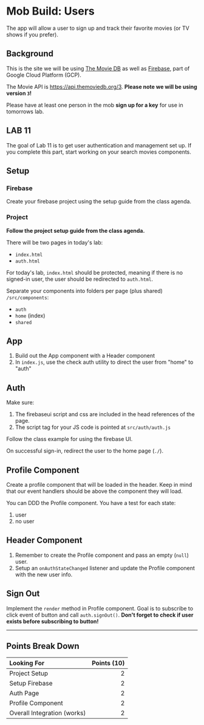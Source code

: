 # Mob Build: Users

The app will allow a user to sign up and track their favorite
movies (or TV shows if you prefer).

## Background

This is the site we will be using [The Movie DB](https://www.themoviedb.org) as well
as [Firebase](https://console.firebase.google.com/), part of Google Cloud Platform (GCP).

The Movie API is https://api.themoviedb.org/3. **Please note we will
be using version `3`!**

Please have at least one person in the mob **sign up for a key** for
use in tomorrows lab.

## LAB 11

The goal of Lab 11 is to get user authentication and management set up. If you
complete this part, start working on your search movies components.

## Setup

### Firebase

Create your firebase project using the setup guide from the class agenda.

### Project

**Follow the project setup guide from the class agenda.**

There will be two pages
in today's lab:

- `index.html`
- `auth.html`

For today's lab, `index.html` should be protected, meaning if there is no signed-in user, the user should be redirected to `auth.html`.

Separate your components into folders per page (plus shared) `/src/components`:

- `auth`
- `home` (index)
- `shared`

## App

1. Build out the App component with a Header component
1. In `index.js`, use the check auth utility to direct the user 
from "home" to "auth"

## Auth

Make sure:
1. The firebaseui script and css are included in the head 
references of the page.
1. The script tag for your JS code is pointed at `src/auth/auth.js`

Follow the class example for using the firebase UI.

On successful sign-in, redirect the user to the home page (`./`).

## Profile Component

Create a profile component that will be loaded in the header. Keep
in mind that our event handlers should be above the component they
will load.

You can DDD the Profile component. You have a test for each state:
1. user
1. no user

## Header Component

1. Remember to create the Profile component and pass an empty (`null`)
user.
1. Setup an `onAuthStateChanged` listener and update the Profile
component with the new user info.

## Sign Out

Implement the `render` method in Profile component. Goal is to
subscribe to click event of button and call `auth.signOut()`. **Don't forget
to check if user exists before subscribing to button!**

---


## Points Break Down

Looking For | Points (10)
:--|--:
Project Setup  | 2
Setup Firebase | 2
Auth Page | 2
Profile Component | 2
Overall Integration (works) | 2
